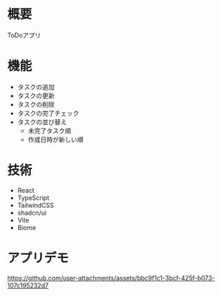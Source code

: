 # 概要

ToDoアプリ

# 機能

- タスクの追加
- タスクの更新
- タスクの削除
- タスクの完了チェック
- タスクの並び替え
  - 未完了タスク順
  - 作成日時が新しい順


# 技術

- React
- TypeScript
- TailwindCSS
- shadcn/ui
- Vite
- Biome


# アプリデモ

https://github.com/user-attachments/assets/bbc9f1c1-3bcf-425f-b073-107c195232d7

